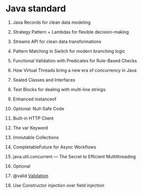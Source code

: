 # Java standard

1. Java Records for clean data modeling

2. Strategy Pattern + Lambdas for flexible decision-making


3. Streams API for clean data transformations


4. Pattern Matching in Switch for modern branching logic


5. Functional Validation with Predicates for Rule-Based Checks


6. How Virtual Threads bring a new era of concurrency in Java


7. Sealed Classes and Interfaces


8. Text Blocks for dealing with multi-line strings.


9. Enhanced instanceof


10. Optional: Null-Safe Code


11. Built-in HTTP Client


12. The var Keyword


13. Immutable Collections


14. CompletableFuture for Async Workflows


15. java.util.concurrent — The Secret to Efficient Multithreading

    
16. Optional<T>


17. @valid [Validation](https://medium.com/@gaddamnaveen192/spring-boot-valid-with-beautiful-error-responses-7aede9142ae4)


18. Use Constructor injection over field injection